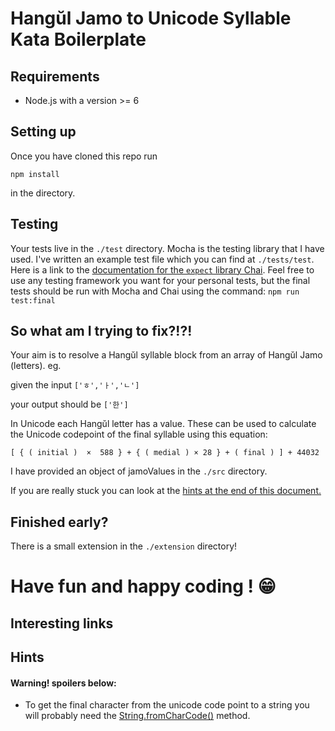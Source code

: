 # Hangŭl Jamo to Unicode Syllable Kata Boilerplate


## Requirements

* Node.js with a version >= 6

## Setting up

Once you have cloned this repo run

`npm install`

in the directory.

## Testing

Your tests live in the `./test` directory. Mocha is the testing library that I have used. I've written an example test file which you can find at `./tests/test`. Here is a link to the [documentation for the `expect` library Chai](http://chaijs.com/). Feel free to use any testing framework you want for your personal tests, but the final tests should be run with Mocha and Chai using the command:
`npm run test:final`

## So what am I trying to fix?!?!

Your aim is to resolve a Hangŭl syllable block from an array of Hangŭl Jamo (letters).
eg.

given the input `['ㅎ','ㅏ','ㄴ']`

your output should be `['한']`

In Unicode each Hangŭl letter has a value. These can be used to calculate the Unicode codepoint of the final syllable using this equation:

`[ { ( initial )  ×  588 } + { ( medial ) × 28 } + ( final ) ] + 44032`

I have provided an object of jamoValues in the `./src` directory.

If you are really stuck you can look at the [hints at the end of this document.]()

## Finished early?

There is a small extension in the `./extension` directory!

# Have fun and happy coding ! 😁

## Interesting links

## Hints
#### Warning! spoilers below:

* To get the final character from the unicode code point to a string you will probably need the [String.fromCharCode()](https://developer.mozilla.org/en-US/docs/Web/JavaScript/Reference/Global_Objects/String/fromCharCode) method.
